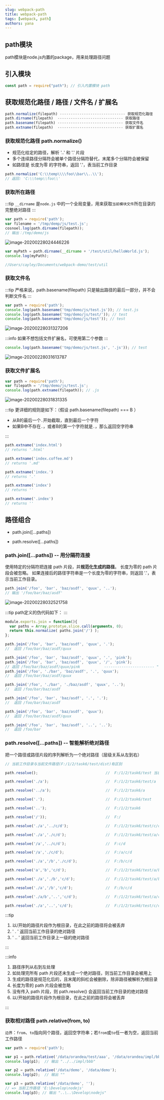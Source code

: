 ```yaml
---
slug: webpack-path
title: webpack-path
tags: [webpack, path]
authors: yana
---
```


## path模块

path模块是node.js内置的package，用来处理路径问题

## 引入模块

```javascript
const path = require("path"); // 引入内置模块 path
```

## 获取规范化路径 / 路径 / 文件名 / 扩展名

```javascript
path.normalize(filepath) ------------------------------ 获取规范化路径
path.dirname(filepath)  ------------------------------ 获取路径
path.basename(filepath) ------------------------------ 获取文件名
path.extname(filepath)  ------------------------------ 获取扩展名
```

### 获取规范化路径 path.normalize()

* 规范化给定的路径，解析 '..' 和 '.' 片段
* 多个连续路径分隔符会被单个路径分隔符替代，末尾多个分隔符会被保留
* 如路径是 长度为零 的字符串，返回 '.'，表当前工作目录

```js
path.normalize('C:\\temp\\\\foo\\bar\\..\\');
// 返回: 'C:\\temp\\foo\\'
```

### 获取所在路径

:::tip `__dirname` 是`node.js` 中的一个全局变量，用来获取`当前模块文件`所在目录的完整绝对路径
:::

```js
var path = require('path');
var filename = '/tmp/demp/js/test.js';
cosnoel.log(path.dirname(filepath));
// 输出：/tmp/demo/js
```

![image-20200228024446226](./image-20200228024446226.png)

```js
var myPath = path.dirname(__dirname + '/test/util/helloWorld.js');
console.log(myPath);

//Users/cayley/Documents/webpack-demo/test/util
```

### 获取文件名

:::tip 严格来说，path.basename(filepath) 只是输出路径的最后一部分，并不会判断文件名
:::

```js
var path = require('path');
console.log(path.basename('tmp/demo/js/test.js')); // test.js
console.log(path.basename('tmp/demo/js/test/')); // test
console.log(path.basename('tmp/demo/js/test')); // test
```

![image-20200228031327206](./image-20200228031327206.png)

:::info 如果不想包括文件扩展名，可使用第二个参数
:::

```js
console.log(path.basename('tmp/demo/js/test.js', '.js')); // test
```

![image-20200228031613787](./image-20200228031613787.png)

### 获取文件扩展名

```js
var path = require('path');
var filepath = '/tmp/demo/js/test.js';
console.log(path.extname(filepath)); // .js
```

![image-20200228031831335](./image-20200228031831335.png)

:::tip
更详细的规则是如下：（假设 path.basename(filepath) === B ）

* 从B的最后一个`.`开始截取，直到最后一个字符
* 如果B中不存在`.`，或者B的第一个字符就是`.`，那么返回空字符串

:::

```js
path.extname('index.html')
// returns '.html'

path.extname('index.coffee.md')
// returns '.md'

path.extname('index.')
// returns '.'

path.extname('index')
// returns ''

path.extname('.index')
// returns ''
```

## 路径组合

* path.join([...paths])

* path.resolve([...paths])

### path.join([...paths]) -- 用分隔符连接

使用特定的分隔符把连接 path 片段，并**规范化生成的路径**。 长度为零的 path 片段会被忽略。 如果连接后的路径字符串是一个长度为零的字符串，则返回 '.'，表示当前工作目录。

```js
path.join('/foo', 'bar', 'baz/asdf', 'quux', '..');
// 输出 '/foo/bar/baz/asdf'
```

![image-20200228032521758](./image-20200228032521758.png)

:::tip path定义的伪代码如下：
:::

```js
module.exports.join = function(){
  var paths = Array.prototye.slice.call(arguments, 0);
  return this.normalize( paths.join('/') );
};
```

```js
path.join('/foo', 'bar', 'baz/asdf', 'quux', '.'); 
//  返回 /foo/bar/baz/asdf/quux

path.join('/foo', 'bar', 'baz/asdf', 'quux', '.', 'pink');
path.join('/foo', 'bar', 'baz/asdf', 'quux', '/', 'pink');
// 返回 /foo/bar/baz/asdf/quux/pink           ----------------------- "."和"/"没什么区别
path.join('/foo', './bar', 'baz/asdf', '.', 'quux');        
//  返回 /foo/bar/baz/asdf/quux

path.join('/foo', './bar', './baz/asdf', 'quux', '..');     
//  返回 /foo/bar/baz/asdf

path.join('/foo', 'bar', 'baz/asdf', '.', '.');             
//  返回 /foo/bar/baz/asdf

path.join('/foo', 'bar', 'baz/asdf', 'quux');               
//  返回 /foo/bar/baz/asdf/quux

path.join('/foo', 'bar', 'baz/asdf', '..', '..');           
//  返回 /foo/bar
```

### path.resolve([...paths]) -- 智能解析绝对路径

把一个路径或路径片段的序列解析为一个绝对路径（层级关系从左到右）

```js
// 当前工作目录与当前文件路径(F:/1/2/task6/test/dist)有区别

path.resolve();                               //  F:/1/2/task6/test 当前工作目录的绝对路径

path.resolve('./a');                          //  F:/1/2/task6/test/a 

path.resolve('../a');                         //  F:/1/2/task6/a

path.resolve('.');                            //  F:/1/2/task6/test 

path.resolve('..');                           //  F:/1/2/task6

path.resolve('/'));                           //  F:/

path.resolve('./a','../c/d');                 //  F:/1/2/task6/test/c/d

path.resolve('./a','./c/d');                  //  F:/1/2/task6/test/a/c/d

path.resolve('/a','../c/d');                  //  F:c/d

path.resolve('/a','./c/d');                   //  F:/a/c/d

path.resolve('./a','/b','./c/d');             //  F:/b/c/d

path.resolve('a','b','c/d');                  //  F:/1/2/task6/test/a/b/c/d

path.resolve('./a','./b','c/d');              //  F:/1/2/task6/test/a/b/c/d

path.resolve('./a','/b','c/d');               //  F:/b/c/d

path.resolve('./a/b','..','c/d');             //  F:/1/2/task6/test/a/c/d

path.resolve('./a','..','c/d');               //  F:/1/2/task6/test/c/d    
```

:::tip

1. 以/开始的路径片段作为根目录，在此之前的路径将会被丢弃
2. ' . ' 返回当前工作目录的绝对路径
3. ' .. ' 返回当前工作目录上一级的绝对路径

:::

:::info

1. 路径序列从右到左处理
2. 如处理完所有 path 片段还未生成一个绝对路径，则当前工作目录会被用上
3. 生成的路径是规范化后的，且末尾的斜杠会被删除，除非路径被解析为根目录
4. 长度为零的 path 片段会被忽略
5. 没有传入 path 片段，则 path.resolve() 会返回当前工作目录的绝对路径
6. 以/开始的路径片段作为根目录，在此之前的路径将会被丢弃

:::

### 获取相对路径 path.relative(from, to)

`边界`：`from`、`to`指向同个路径，返回空字符串；若`from`或`to`任一者为空，返回当前工作路径

```js
var path = require('path');

var p1 = path.relative('/data/orandea/test/aaa', '/data/orandea/impl/bbb');
console.log(p1);  // 输出 "../../impl/bbb"

var p2 = path.relative('/data/demo', '/data/demo');
console.log(p2);  // 输出 ""

var p3 = path.relative('/data/demo', '');
// => 当前工作路径 'E:\Develop\nodejs'
console.log(p3); // 输出 "..\..\Develop\nodejs"
```
